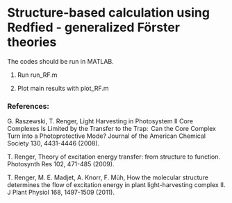 # Structure-based calculation using Redfied - generalized Förster theories

The codes should be run in MATLAB.

1. Run run_RF.m

2. Plot main results with plot_RF.m

### References:

G. Raszewski, T. Renger, Light Harvesting in Photosystem II Core Complexes Is Limited by the Transfer to the Trap:  Can the Core Complex Turn into a Photoprotective Mode? Journal of the American Chemical Society 130, 4431-4446 (2008).

T. Renger, Theory of excitation energy transfer: from structure to function. Photosynth Res 102, 471-485 (2009).

T. Renger, M. E. Madjet, A. Knorr, F. Müh, How the molecular structure determines the flow of excitation energy in plant light-harvesting complex II. J Plant Physiol 168, 1497-1509 (2011).

